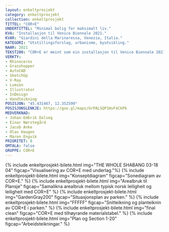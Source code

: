 ```yaml
---
layout: enkeltprosjekt
category: enkeltprosjekt
collection: enkeltprosjekt
TITTEL: "COR+E"
UNDERTITTEL: "Minimal bolig for maksimalt liv."
KVA: "Installasjon til Venice Biennale 2021."
KVAR: "Giardini della Marinaressa, Venezia, Italia."
KATEGORI: "Utstillingsforslag, urbanisme, byutvikling."
NAAR: 2021
TEKST200: "COR+E er meint som ein installasjon til Venice Biennale 2021, men kom seg aldri dit fordi arrangementet vart avlyst. Temaet for biennalen var \"Korleis skal vi bu saman?\", og ville diskutere ulike framtidsscenarier alle som bur ein stad må ta stilling til. <br><br> Vi laga ein installasjon som skulle fraktast frå Noreg til Venezia i bil, og skulle stå i ein av parkane i utstillingsområdet. Det var viktig at dette var gjennomførbart. COR+E (Consumption, Omission, Resting + Existing) illustrerer ein annan måte å bu på, der vi meiner at ein må reflektere over kva ein synast er viktig. Vår løysing av oppgåva er ei sterk komprimering av dei romma vi defienerte som essensielle for det å leva, og gevinsten av komprimeringa er at ein får meir plass til å gjere det ein faktisk ynskjer å gjera. <br><br> Denne boksen på 384cm x 242cm x 104cm kan plasserast kvar som helst i ei leilegheit, og dekkjer minimumsbehova ein har til eit bad, eit kjøken og eit soverom. Kva ein gjer med resten av arealet er opp til ein sjølv. <br><br> Kor lite plass kan ein bu på? <em>9,66m³</em>."
VERKTY:
- Rhinoceros
- Grasshopper
- AutoCAD
- SketchUp
- V-Ray
- Lumion
- Illustrator
- InDesign
- Handteikning
POSISJON: "45.431467, 12.352599"
POSISJONSLENKJE: https://goo.gl/maps/GrPALSQP1HvF4CkP6
MEDVERKNAD: 
- Johan-Embrik Dalseg
- Einar Nørstegård
- Jacob Anke
- Olav Haugen
- Maren Engvik
PRIORITET: 8
OMTALA: false
GRUPPE: COR+E
---
```

{% include enkeltprosjekt-bilete.html   img="THE WHOLE SHABANG 03-18 04"    figcap="Visualisering av COR+E med underlag."%}
{% include enkeltprosjekt-bilete.html   img="Konseptdiagram"                figcap="Sonediagram av COR+E." %}
{% include enkeltprosjekt-bilete.html   img="Arealbruk til Plansje"         figcap="Samalikna arealbruk mellom typisk norsk leiligheit og leiligheit med COR+E" %}
{% include enkeltprosjekt-bilete.html   img="GardenGray200"                 figcap="Situasjonsplan av parken." %}
{% include enkeltprosjekt-bilete.html   img="FFFFF"                         figcap="Snitteikning og planteiknin av COR+E i parken." %}
{% include enkeltprosjekt-bilete.html   img="final clean"                   figcap="COR+E med tilhøyrande materialstabel." %}
{% include enkeltprosjekt-bilete.html   img="Plan og Section 1-20"          figcap="Arbeidsteikningar." %}